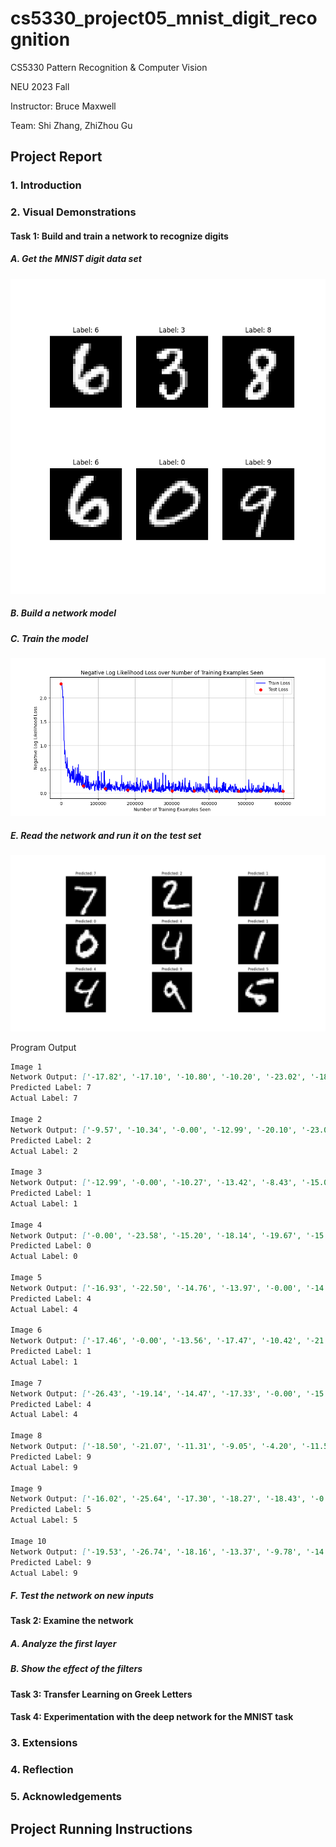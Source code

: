 # cs5330_project05_mnist_digit_recognition

CS5330 Pattern Recognition & Computer Vision

NEU 2023 Fall

Instructor: Bruce Maxwell

Team: Shi Zhang, ZhiZhou Gu

## Project Report

### 1. Introduction

### 2. Visual Demonstrations

#### Task 1: Build and train a network to recognize digits

##### A. Get the MNIST digit data set

![first six example digits](Task1/Task1_FirstSixDigitsExample0.png)

##### B. Build a network model

##### C. Train the model

![accuracy scores](Task1/Task1_AccuracyScores0.png)

##### E. Read the network and run it on the test set

![model eva](Task1/Task1_ModelEva0.png)

Program Output

```markdown
Image 1
Network Output: ['-17.82', '-17.10', '-10.80', '-10.20', '-23.02', '-18.32', '-32.49', '-0.00', '-14.39', '-14.58']
Predicted Label: 7
Actual Label: 7

Image 2
Network Output: ['-9.57', '-10.34', '-0.00', '-12.99', '-20.10', '-23.00', '-17.06', '-22.13', '-13.62', '-25.67']
Predicted Label: 2
Actual Label: 2

Image 3
Network Output: ['-12.99', '-0.00', '-10.27', '-13.42', '-8.43', '-15.00', '-11.29', '-8.63', '-11.01', '-13.11']
Predicted Label: 1
Actual Label: 1

Image 4
Network Output: ['-0.00', '-23.58', '-15.20', '-18.14', '-19.67', '-15.43', '-11.32', '-18.76', '-15.99', '-12.36']
Predicted Label: 0
Actual Label: 0

Image 5
Network Output: ['-16.93', '-22.50', '-14.76', '-13.97', '-0.00', '-14.35', '-15.48', '-14.89', '-14.16', '-6.97']
Predicted Label: 4
Actual Label: 4

Image 6
Network Output: ['-17.46', '-0.00', '-13.56', '-17.47', '-10.42', '-21.79', '-16.58', '-10.38', '-15.16', '-16.58']
Predicted Label: 1
Actual Label: 1

Image 7
Network Output: ['-26.43', '-19.14', '-14.47', '-17.33', '-0.00', '-15.29', '-22.22', '-12.19', '-8.98', '-8.77']
Predicted Label: 4
Actual Label: 4

Image 8
Network Output: ['-18.50', '-21.07', '-11.31', '-9.05', '-4.20', '-11.52', '-25.45', '-10.08', '-9.50', '-0.02']
Predicted Label: 9
Actual Label: 9

Image 9
Network Output: ['-16.02', '-25.64', '-17.30', '-18.27', '-18.43', '-0.01', '-4.79', '-22.56', '-5.95', '-11.11']
Predicted Label: 5
Actual Label: 5

Image 10
Network Output: ['-19.53', '-26.74', '-18.16', '-13.37', '-9.78', '-14.58', '-29.45', '-7.46', '-10.85', '-0.00']
Predicted Label: 9
Actual Label: 9
```

##### F. Test the network on new inputs

#### Task 2: Examine the network

##### A. Analyze the first layer

##### B. Show the effect of the filters

#### Task 3: Transfer Learning on Greek Letters

#### Task 4: Experimentation with the deep network for the MNIST task

### 3. Extensions

### 4. Reflection

### 5. Acknowledgements

## Project Running Instructions
